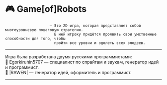 # :video_game: Game[of]Robots
                        — Это 2D игра, которая представляет собой многоуровневую пошаговую стратегию. 
                          В ней игроку придётся проявить свои умственные способности для того, чтобы
                          пройти все уровни и одолеть всех злодеев.
____
Игра была разработана двумя русскими программистами:  
          :straight_ruler: Egorkiruhin5707 — специалист по спрайтам и звукам, генератор идей и программист.  
          :triangular_ruler: |RAWEN| — генератор идей, оформитель и программист.  
____

<!---
egorkiruhin5707/egorkiruhin5707 is a ✨ special ✨ repository because its `README.md` (this file) appears on your GitHub profile.
You can click the Preview link to take a look at your changes.
--->
